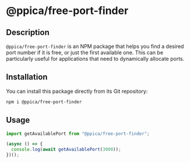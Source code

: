 # @ppica/free-port-finder

## Description

`@ppica/free-port-finder` is an NPM package that helps you find a desired port number if it is free, or just the first available one. This can be particularly useful for applications that need to dynamically allocate ports.

## Installation

You can install this package directly from its Git repository:

```bash
npm i @ppica/free-port-finder
```

## Usage

```javascript
import getAvailablePort from "@ppica/free-port-finder";

(async () => {
  console.log(await getAvailablePort(3000));
})();
```
